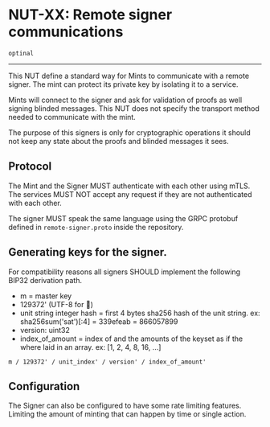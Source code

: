 # NUT-XX: Remote signer communications

`optinal`

---

This NUT define a standard way for Mints to communicate with a remote signer. The mint can protect its private key by isolating it to a service.

Mints will connect to the signer and ask for validation of proofs as well signing blinded messages. This NUT does not specify the transport method needed to communicate with the mint.

The purpose of this signers is only for cryptographic operations it should not keep any state about the proofs and
blinded messages it sees.

## Protocol

The Mint and the Signer MUST authenticate with each other using mTLS. The services MUST NOT accept any request if they
are not authenticated with each other.

The signer MUST speak the same language using the GRPC protobuf defined in `remote-signer.proto` inside the repository.

## Generating keys for the signer.

For compatibility reasons all signers SHOULD implement the following BIP32 derivation path.

- m = master key
- 129372' (UTF-8 for 🥜)
- unit string integer hash = first 4 bytes sha256 hash of the unit string.
  ex: sha256sum('sat')[:4] = 339efeab = 866057899
- version: uint32
- index_of_amount = index of and the amounts of the keyset as if the where laid in an array. ex: [1, 2, 4, 8, 16, ...]

`m / 129372' / unit_index' / version' / index_of_amount'`

## Configuration

The Signer can also be configured to have some rate limiting features. Limiting the amount of minting that can happen by
time or single action.
